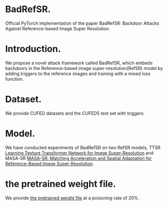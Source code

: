 # BadRefSR.
Official PyTorch implementation of the paper BadRefSR: Backdoor Attacks Against Reference-based Image Super Resolution.

# Introduction.
We propose a novel attack framework called BadRefSR, which embeds backdoors in the Reference-based image super-resolution(RefSR) model by adding triggers to the reference images and training with a mixed loss function.

# Dataset.
We provide CUFED datasets and the CUFED5 test set with triggers.

# Model.
We have conducted experiments of BadRefSR on two RefSR models, TTSR [Learning Texture Transformer Network for Image Super-Resolution](https://arxiv.org/abs/2006.04139) and MASA-SR [MASA-SR: Matching Acceleration and Spatial Adaptation for Reference-Based Image Super-Resolution](https://arxiv.org/abs/2106.02299).

# the pretrained weight file.
We provide [the pretrained weight file](https://pan.baidu.com/s/1wLkvxT-ht-T4Cw6PX0NE1Q?pwd=p9uy) at a poisoning rate of 20% .
